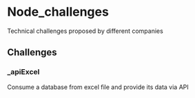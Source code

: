 # Node_challenges
Technical challenges proposed by different companies

## Challenges

### _apiExcel
Consume a database from excel file and provide its data via API



